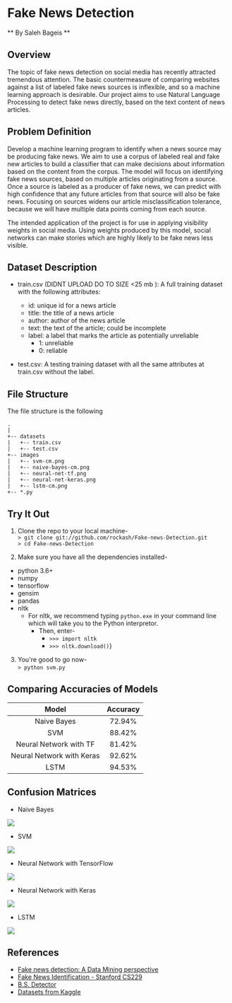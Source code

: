 # Fake News Detection

** By Saleh Bageis **

## Overview  
The topic of fake news detection on social media has recently attracted tremendous attention. The basic countermeasure of comparing websites against a list of labeled fake news sources is inflexible, and so a machine learning approach is desirable.  Our project aims to use Natural Language Processing to detect fake news directly, based on the text content of news articles. 

## Problem Definition
Develop a machine learning program to identify when a news source may be producing fake news. We aim to use a corpus of labeled real and fake new articles to build a classifier that can make decisions about information based on the content from the corpus. The model will focus on identifying fake news sources, based on multiple articles originating from a source.  Once a source is labeled as a producer of fake news, we can predict with high confidence that any future articles from that source will also be fake news.  Focusing on sources widens our article misclassification tolerance, because we will have multiple data points coming from each source.  

The intended application of the project is for use in applying visibility weights in social media.  Using weights produced by this model, social networks can make stories which are highly likely to be fake news less visible.

## Dataset Description

* train.csv (DIDNT UPLOAD DO TO SIZE <25 mb ): A full training dataset with the following attributes:
  * id: unique id for a news article
  * title: the title of a news article
  * author: author of the news article
  * text: the text of the article; could be incomplete
  * label: a label that marks the article as potentially unreliable
    * 1: unreliable
    * 0: reliable

* test.csv: A testing training dataset with all the same attributes at train.csv without the label.

## File Structure
The file structure is the following

```
.
|
+-- datasets
|   +-- train.csv
|   +-- test.csv
+-- images
|   +-- svm-cm.png
|   +-- naive-bayes-cm.png
|   +-- neural-net-tf.png
|   +-- neural-net-keras.png
|   +-- lstm-cm.png
+-- *.py
```

## Try It Out

1. Clone the repo to your local machine-  
`> git clone git://github.com/rockash/Fake-news-Detection.git`  
`> cd Fake-news-Detection`

2. Make sure you have all the dependencies installed-  
 * python 3.6+
 * numpy
 * tensorflow
 * gensim
 * pandas
 * nltk
   * For nltk, we recommend typing `python.exe` in your command line which will take you to the Python interpretor.  
     * Then, enter-
       * `>>> import nltk`
       * `>>> nltk.download()`}
    
3. You're good to go now-  
`> python svm.py`

## Comparing Accuracies of Models

| Model                     | Accuracy     |
|:-------------------------:|:------------:|
| Naive Bayes               | 72.94%       |
| SVM                       | 88.42%       |
| Neural Network with TF    | 81.42%       |
| Neural Network with Keras | 92.62%       |
| LSTM                      | 94.53%       |

## Confusion Matrices

* Naive Bayes

![](images/naive-bayes-cm.png)

* SVM

![](images/svm-cm.png)

* Neural Network with TensorFlow

![](images/neural-net-tf.png)

* Neural Network with Keras

![](images/neural-net-keras.png)

* LSTM

![](images/lstm-cm.png)

## References
  * [Fake news detection: A Data Mining perspective](https://arxiv.org/pdf/1708.01967.pdf)
  * [Fake News Identification - Stanford CS229](http://cs229.stanford.edu/proj2017/final-reports/5244348.pdf)
  * [B.S. Detector](https://github.com/bs-detector/bs-detector)
  * [Datasets from Kaggle](https://www.kaggle.com/c/fake-news/data)
